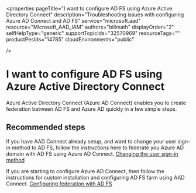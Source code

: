 <properties
	pageTitle="I want to configure AD FS using Azure Active Directory Connect"
	description="Troubleshooting issues with configuring Azure AD Connect and AD FS"
	service="microsoft.aad"
	resource="Microsoft_AAD_IAM"
	authors="billmath"
	displayOrder="2"
	selfHelpType="generic"
	supportTopicIds="32570969"
	resourceTags=""
	productPesIds="14785"
	cloudEnvironments="public"

/>





# I want to configure AD FS using Azure Active Directory Connect

Azure Active Directory Connect (Azure AD Connect) enables you to create federation between AD FS and Azure AD quickly in a few simple steps.

## **Recommended steps**
If you have AAD Connect already setup, and want to change your user sign-in method to AD FS, follow the instructions here to federate you Azure AD domain with AD FS using Azure AD Connect. [Changing the user sign-in method](https://docs.microsoft.com/azure/active-directory/connect/active-directory-aadconnect-user-signin#changing-the-user-sign-in-method)

If you are starting to configure Azure AD Connect, then follow the instructions for custom installation and configuring AD FS farm using AAD Connect. [Configuring federation with AD FS](https://docs.microsoft.com/azure/active-directory/connect/active-directory-aadconnect-get-started-custom#configuring-federation-with-ad-fs)
